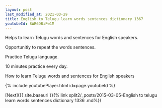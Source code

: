 ```yaml
---
layout: post
last_modified_at: 2021-03-29
title: English to Telugu learn words sentences dictionary 1367 
youtubeId: 8WR6DBiFw1M
---
```

 
 
Helps to learn Telugu words and sentences for English speakers.

Opportunitiy to repeat the words sentences. 

Practice Telugu language. 
 
10 minutes practice every day. 
 
How to learn Telugu words and sentences for English speakers 
 
{% include youtubePlayer.html id=page.youtubeId %}
 
 
[Next]({{ site.baseurl }}{% link  split2/_posts/2015-03-05-English to telugu learn words sentences dictionary 1336 .md%})
 
